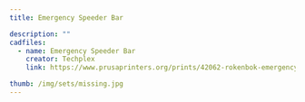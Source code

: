 ```yaml
---
title: Emergency Speeder Bar

description: ""
cadfiles:
  - name: Emergency Speeder Bar
    creator: Techplex
    link: https://www.prusaprinters.org/prints/42062-rokenbok-emergency-speeder-replacement-bar

thumb: /img/sets/missing.jpg
---
```

